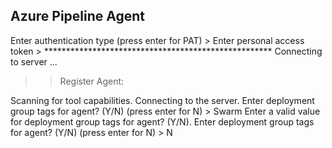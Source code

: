 ## Azure Pipeline Agent

Enter authentication type (press enter for PAT) > 
Enter personal access token > ****************************************************
Connecting to server ...

>> Register Agent:

Scanning for tool capabilities.
Connecting to the server.
Enter deployment group tags for agent? (Y/N) (press enter for N) > Swarm
Enter a valid value for deployment group tags for agent? (Y/N).
Enter deployment group tags for agent? (Y/N) (press enter for N) > N

